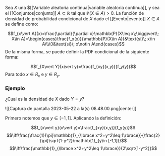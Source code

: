 
Sea $X$ una $[[Variable aleatoria continua|variable aleatoria continua]], y sea el [[Conjuntos|conjunto]] $A\subset\mathbb{R}$ tal que $\mathbb{P}(X\in A)>0$. La función de densidad de probabilidad condicional de $X$ dado el [[Evento|evento]] $X\in A$ se define como: 

$$f_{x\vert A}(x)=\frac{\partial}{\partial x}\mathbb{P}(X\leq x\;\bigg\vert\; X\in A)=\begin{cases}\frac{f_x(x)}{\mathbb{P}(X\in A)}&\text{si}\; x\in A\\\\0&\text{si}\; x\notin A\end{cases}$$ 
De la misma forma, se puede definir la PDF condicional de la siguiente forma: 

$$f_{X\vert Y}(x\vert y)=\frac{f_{xy}(x,y)}{f_y(y)}$$ 
Para todo $x\in R_x$ e $y\in R_y$. 

### Ejemplo 

¿Cual es la densidad de $X$ dado $Y=y$? 

![[Captura de pantalla 2023-05-22 a la(s) 08.48.00.png|center]]



Primero notemos que $y\in[-1,1]$. Aplicando la definición: 

$$f_{x\vert y}(x\vert y)=\frac{f_{xy}(x,y)}{f_y(y)}$$ $$\iff\frac{\frac{1}{\pi}\mathbb{1}_{\lbrace x^2+y^2\leq 1\rbrace}}{\frac{2}{\pi}\sqrt{1-y^2}\mathbb{1}_{y\in [-1,1]}}$$ 
$$\iff\frac{\mathbb{1}_{\lbrace x^2+y^2\leq 1\rbrace}}{2\sqrt{1-y^2}}$$ 